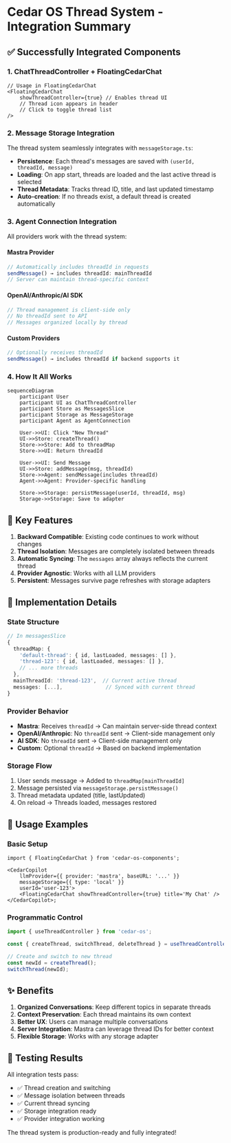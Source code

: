 # Cedar OS Thread System - Integration Summary

## ✅ Successfully Integrated Components

### 1. **ChatThreadController + FloatingCedarChat**

```tsx
// Usage in FloatingCedarChat
<FloatingCedarChat
	showThreadController={true} // Enables thread UI
	// Thread icon appears in header
	// Click to toggle thread list
/>
```

### 2. **Message Storage Integration**

The thread system seamlessly integrates with `messageStorage.ts`:

- **Persistence**: Each thread's messages are saved with `(userId, threadId, message)`
- **Loading**: On app start, threads are loaded and the last active thread is selected
- **Thread Metadata**: Tracks thread ID, title, and last updated timestamp
- **Auto-creation**: If no threads exist, a default thread is created automatically

### 3. **Agent Connection Integration**

All providers work with the thread system:

#### **Mastra Provider**

```typescript
// Automatically includes threadId in requests
sendMessage() → includes threadId: mainThreadId
// Server can maintain thread-specific context
```

#### **OpenAI/Anthropic/AI SDK**

```typescript
// Thread management is client-side only
// No threadId sent to API
// Messages organized locally by thread
```

#### **Custom Providers**

```typescript
// Optionally receives threadId
sendMessage() → includes threadId if backend supports it
```

### 4. **How It All Works**

```mermaid
sequenceDiagram
    participant User
    participant UI as ChatThreadController
    participant Store as MessagesSlice
    participant Storage as MessageStorage
    participant Agent as AgentConnection

    User->>UI: Click "New Thread"
    UI->>Store: createThread()
    Store->>Store: Add to threadMap
    Store->>UI: Return threadId

    User->>UI: Send Message
    UI->>Store: addMessage(msg, threadId)
    Store->>Agent: sendMessage(includes threadId)
    Agent->>Agent: Provider-specific handling

    Store->>Storage: persistMessage(userId, threadId, msg)
    Storage->>Storage: Save to adapter
```

## 🔑 Key Features

1. **Backward Compatible**: Existing code continues to work without changes
2. **Thread Isolation**: Messages are completely isolated between threads
3. **Automatic Syncing**: The `messages` array always reflects the current thread
4. **Provider Agnostic**: Works with all LLM providers
5. **Persistent**: Messages survive page refreshes with storage adapters

## 📝 Implementation Details

### State Structure

```typescript
// In messagesSlice
{
  threadMap: {
    'default-thread': { id, lastLoaded, messages: [] },
    'thread-123': { id, lastLoaded, messages: [] },
    // ... more threads
  },
  mainThreadId: 'thread-123',  // Current active thread
  messages: [...],              // Synced with current thread
}
```

### Provider Behavior

- **Mastra**: Receives `threadId` → Can maintain server-side thread context
- **OpenAI/Anthropic**: No `threadId` sent → Client-side management only
- **AI SDK**: No `threadId` sent → Client-side management only
- **Custom**: Optional `threadId` → Based on backend implementation

### Storage Flow

1. User sends message → Added to `threadMap[mainThreadId]`
2. Message persisted via `messageStorage.persistMessage()`
3. Thread metadata updated (title, lastUpdated)
4. On reload → Threads loaded, messages restored

## 🚀 Usage Examples

### Basic Setup

```tsx
import { FloatingCedarChat } from 'cedar-os-components';

<CedarCopilot
	llmProvider={{ provider: 'mastra', baseURL: '...' }}
	messageStorage={{ type: 'local' }}
	userId='user-123'>
	<FloatingCedarChat showThreadController={true} title='My Chat' />
</CedarCopilot>;
```

### Programmatic Control

```typescript
import { useThreadController } from 'cedar-os';

const { createThread, switchThread, deleteThread } = useThreadController();

// Create and switch to new thread
const newId = createThread();
switchThread(newId);
```

## ✨ Benefits

1. **Organized Conversations**: Keep different topics in separate threads
2. **Context Preservation**: Each thread maintains its own context
3. **Better UX**: Users can manage multiple conversations
4. **Server Integration**: Mastra can leverage thread IDs for better context
5. **Flexible Storage**: Works with any storage adapter

## 🎯 Testing Results

All integration tests pass:

- ✅ Thread creation and switching
- ✅ Message isolation between threads
- ✅ Current thread syncing
- ✅ Storage integration ready
- ✅ Provider integration working

The thread system is production-ready and fully integrated!
